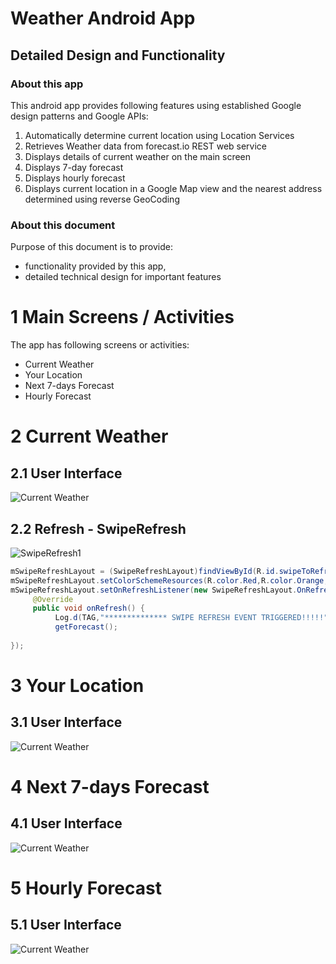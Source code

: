 # Weather Android App
## Detailed Design and Functionality

### About this app

This android app provides following features using established Google design patterns and Google APIs:

1. Automatically determine current location using Location Services
2. Retrieves Weather data from forecast.io REST web service
3. Displays details of current weather on the main screen
4. Displays 7-day forecast
5. Displays hourly forecast
6. Displays current location in a Google Map view and the nearest address determined using reverse GeoCoding

### About this document
Purpose of this document is to provide:
 - functionality provided by this app,
 - detailed technical design for important features

# 1 Main Screens / Activities

The app has following screens or activities:

- Current Weather
- Your Location
- Next 7-days Forecast
- Hourly Forecast

# 2 Current Weather

## 2.1 User Interface
![Current Weather](https://raw.githubusercontent.com/maanmehta/screenshots/master/stormy/CurrentWeather.png)

## 2.2 Refresh - SwipeRefresh
![SwipeRefresh1](https://raw.githubusercontent.com/maanmehta/screenshots/master/stormy/SwipeRefresh1.png)

```java
mSwipeRefreshLayout = (SwipeRefreshLayout)findViewById(R.id.swipeToRefresh);
mSwipeRefreshLayout.setColorSchemeResources(R.color.Red,R.color.Orange,R.color.Blue,R.color.Green);
mSwipeRefreshLayout.setOnRefreshListener(new SwipeRefreshLayout.OnRefreshListener() {
     @Override
     public void onRefresh() {
          Log.d(TAG,"************** SWIPE REFRESH EVENT TRIGGERED!!!!!");
          getForecast();
     
});
```

# 3 Your Location

## 3.1 User Interface
![Current Weather](https://raw.githubusercontent.com/maanmehta/screenshots/master/stormy/YourLocation.png)

# 4 Next 7-days Forecast
## 4.1 User Interface
![Current Weather](https://raw.githubusercontent.com/maanmehta/screenshots/master/stormy/Next7DaysForecast.png)

# 5 Hourly Forecast
## 5.1 User Interface
![Current Weather](https://raw.githubusercontent.com/maanmehta/screenshots/master/stormy/HourlyForecast.png)
